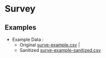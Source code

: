 # Survey

## Examples

- Example Data : 
  - Original [surve-example.csv](surve-example.csv) |
  - Sanitized [surve-example-sanitized.csv](surve-example-sanitized.csv)
